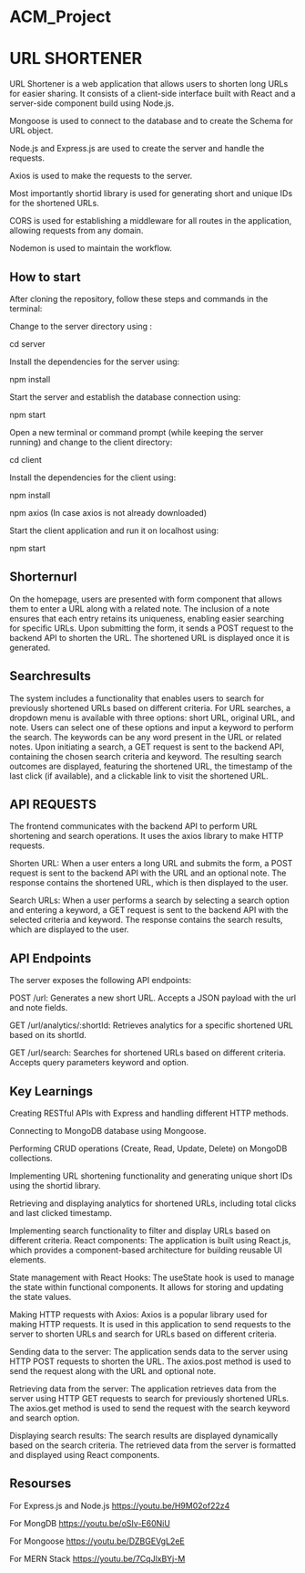 # ACM_Project

URL SHORTENER
=============

URL Shortener is a web application that allows users to shorten long URLs for easier sharing. It consists of a client-side interface built with React and a server-side component build using Node.js.

Mongoose is used to connect to the database and to create the Schema for URL object.

Node.js and Express.js are used to create the server and handle the requests.

Axios is used to make the requests to the server.

Most importantly shortid library is used for generating short and unique IDs for the shortened URLs.

CORS is used for establishing a middleware for all routes in the application, allowing requests from any domain.

Nodemon is used to maintain the workflow.



## How to start

After cloning the repository, follow these steps and commands in the terminal:

Change to the server directory using :

cd server 


Install the dependencies for the server using:

npm install


Start the server and establish the database connection using:

npm start


Open a new terminal or command prompt (while keeping the server running) and change to the client directory:

cd client


Install the dependencies for the client using:

npm install

npm axios (In case axios is not already downloaded)


Start the client application and run it on localhost using:

npm start




## Shorternurl
On the homepage, users are presented with form component that allows them to enter a URL along with a related note. The inclusion of a note ensures that each entry retains its uniqueness, enabling easier searching for specific URLs. 
Upon submitting the form, it sends a POST request to the backend API to shorten the URL. The shortened URL is displayed once it is generated.

## Searchresults

The system includes a functionality that enables users to search for previously shortened URLs based on different criteria. For URL searches, a dropdown menu is available with three options: short URL, original URL, and note. Users can select one of these options and input a keyword to perform the search. The keywords can be any word present in the URL or related notes. Upon initiating a search, a GET request is sent to the backend API, containing the chosen search criteria and keyword. The resulting search outcomes are displayed, featuring the shortened URL, the timestamp of the last click (if available), and a clickable link to visit the shortened URL.

## API REQUESTS

The frontend communicates with the backend API to perform URL shortening and search operations. It uses the axios library to make HTTP requests.

Shorten URL: When a user enters a long URL and submits the form, a POST request is sent to the backend API with the URL and an optional note. The response contains the shortened URL, which is then displayed to the user.

Search URLs: When a user performs a search by selecting a search option and entering a keyword, a GET request is sent to the backend API with the selected criteria and keyword. The response contains the search results, which are displayed to the user.


## API Endpoints
The server exposes the following API endpoints:

POST /url: Generates a new short URL. Accepts a JSON payload with the url and note fields.

GET /url/analytics/:shortId: Retrieves analytics for a specific shortened URL based on its shortId.

GET /url/search: Searches for shortened URLs based on different criteria. Accepts query parameters keyword and option.


## Key Learnings

Creating RESTful APIs with Express and handling different HTTP methods.

Connecting to MongoDB database using Mongoose.

Performing CRUD operations (Create, Read, Update, Delete) on MongoDB collections.

Implementing URL shortening functionality and generating unique short IDs using the shortid library.

Retrieving and displaying analytics for shortened URLs, including total clicks and last clicked timestamp.

Implementing search functionality to filter and display URLs based on different criteria.
React components: The application is built using React.js, which provides a component-based architecture for building reusable UI elements.

State management with React Hooks: The useState hook is used to manage the state within functional components. It allows for storing and updating the state values.

Making HTTP requests with Axios: Axios is a popular library used for making HTTP requests. It is used in this application to send requests to the server to shorten URLs and search for URLs based on different criteria.

Sending data to the server: The application sends data to the server using HTTP POST requests to shorten the URL. The axios.post method is used to send the request along with the URL and optional note.

Retrieving data from the server: The application retrieves data from the server using HTTP GET requests to search for previously shortened URLs. The axios.get method is used to send the request with the search keyword and search option.

Displaying search results: The search results are displayed dynamically based on the search criteria. The retrieved data from the server is formatted and displayed using React components.



## Resourses

For Express.js and Node.js 
https://youtu.be/H9M02of22z4

For MongDB 
https://youtu.be/oSIv-E60NiU

For Mongoose
https://youtu.be/DZBGEVgL2eE

For MERN Stack 
https://youtu.be/7CqJlxBYj-M

